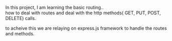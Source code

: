 In this project, I am learning the basic routing..  
how to deal with routes and deal with the http methods( GET, PUT, POST, DELETE) calls.


to acheive this we are relaying on express.js framework to handle the routes and methods.
